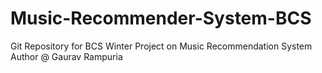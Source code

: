 # Music-Recommender-System-BCS
Git Repository for BCS Winter Project on Music Recommendation System
Author @ Gaurav Rampuria
